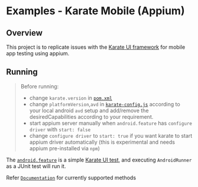 # Examples - Karate Mobile (Appium)


## Overview
This project is to replicate issues with the [Karate UI framework](https://github.com/karatelabs/karate/tree/develop/karate-core) for mobile app testing using appium.

## Running
> Before running:  
> * change `karate.version` in [`pom.xml`](pom.xml)
> * change `platformVersion`,`avd` in [`karate-config.js`](src/test/java/karate-config.js) according to your local android `avd` setup and add/remove the desiredCapabilities according to your requirement.
> * start appium server manually when `android.feature` has `configure driver` with `start: false`
> * change `configure driver` to `start: true` if you want karate to start appium driver automatically (this is experimental and needs appium pre-installed via `npm`)


The [`android.feature`](src/test/java/android/android.feature) is a simple [Karate UI test](https://github.com/karatelabs/karate/tree/develop/karate-core), and executing `AndroidRunner` as a JUnit test will run it.

Refer [`Documentation`](https://github.com/karatelabs/karate/tree/develop/karate-core#appium) for currently supported methods

